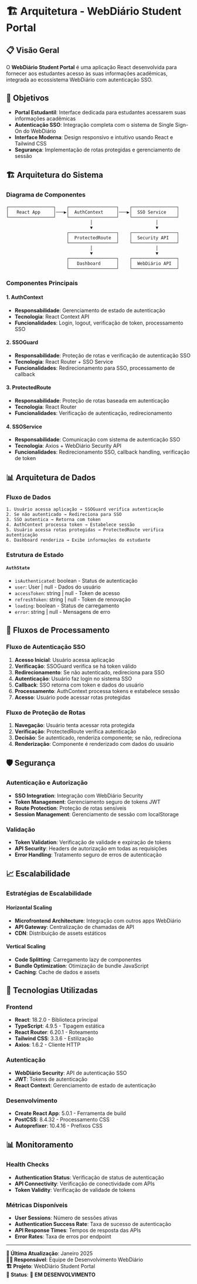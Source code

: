 # 🏗️ Arquitetura - WebDiário Student Portal

## 📋 Visão Geral

O **WebDiário Student Portal** é uma aplicação React desenvolvida para fornecer aos estudantes acesso às suas informações acadêmicas, integrada ao ecossistema WebDiário com autenticação SSO.

## 🎯 Objetivos

- **Portal Estudantil**: Interface dedicada para estudantes acessarem suas informações acadêmicas
- **Autenticação SSO**: Integração completa com o sistema de Single Sign-On do WebDiário
- **Interface Moderna**: Design responsivo e intuitivo usando React e Tailwind CSS
- **Segurança**: Implementação de rotas protegidas e gerenciamento de sessão

## 🏗️ Arquitetura do Sistema

### **Diagrama de Componentes**

```
┌─────────────────┐    ┌──────────────────┐    ┌─────────────────┐
│   React App     │───▶│  AuthContext     │───▶│  SSO Service    │
└─────────────────┘    └──────────────────┘    └─────────────────┘
                                │                        │
                                ▼                        ▼
                       ┌──────────────────┐    ┌─────────────────┐
                       │  ProtectedRoute  │    │  Security API   │
                       └──────────────────┘    └─────────────────┘
                                │                        │
                                ▼                        ▼
                       ┌──────────────────┐    ┌─────────────────┐
                       │   Dashboard      │    │  WebDiário API  │
                       └──────────────────┘    └─────────────────┘
```

### **Componentes Principais**

#### 1. **AuthContext**
- **Responsabilidade**: Gerenciamento de estado de autenticação
- **Tecnologia**: React Context API
- **Funcionalidades**: Login, logout, verificação de token, processamento SSO

#### 2. **SSOGuard**
- **Responsabilidade**: Proteção de rotas e verificação de autenticação SSO
- **Tecnologia**: React Router + SSO Service
- **Funcionalidades**: Redirecionamento para SSO, processamento de callback

#### 3. **ProtectedRoute**
- **Responsabilidade**: Proteção de rotas baseada em autenticação
- **Tecnologia**: React Router
- **Funcionalidades**: Verificação de autenticação, redirecionamento

#### 4. **SSOService**
- **Responsabilidade**: Comunicação com sistema de autenticação SSO
- **Tecnologia**: Axios + WebDiário Security API
- **Funcionalidades**: Redirecionamento SSO, callback handling, verificação de token

## 📊 Arquitetura de Dados

### **Fluxo de Dados**

```
1. Usuário acessa aplicação → SSOGuard verifica autenticação
2. Se não autenticado → Redireciona para SSO
3. SSO autentica → Retorna com token
4. AuthContext processa token → Estabelece sessão
5. Usuário acessa rotas protegidas → ProtectedRoute verifica autenticação
6. Dashboard renderiza → Exibe informações do estudante
```

### **Estrutura de Estado**

#### `AuthState`
- `isAuthenticated`: boolean - Status de autenticação
- `user`: User | null - Dados do usuário
- `accessToken`: string | null - Token de acesso
- `refreshToken`: string | null - Token de renovação
- `loading`: boolean - Status de carregamento
- `error`: string | null - Mensagens de erro

## 🔄 Fluxos de Processamento

### **Fluxo de Autenticação SSO**

1. **Acesso Inicial**: Usuário acessa aplicação
2. **Verificação**: SSOGuard verifica se há token válido
3. **Redirecionamento**: Se não autenticado, redireciona para SSO
4. **Autenticação**: Usuário faz login no sistema SSO
5. **Callback**: SSO retorna com token e dados do usuário
6. **Processamento**: AuthContext processa tokens e estabelece sessão
7. **Acesso**: Usuário pode acessar rotas protegidas

### **Fluxo de Proteção de Rotas**

1. **Navegação**: Usuário tenta acessar rota protegida
2. **Verificação**: ProtectedRoute verifica autenticação
3. **Decisão**: Se autenticado, renderiza componente; se não, redireciona
4. **Renderização**: Componente é renderizado com dados do usuário

## 🛡️ Segurança

### **Autenticação e Autorização**
- **SSO Integration**: Integração com WebDiário Security
- **Token Management**: Gerenciamento seguro de tokens JWT
- **Route Protection**: Proteção de rotas sensíveis
- **Session Management**: Gerenciamento de sessão com localStorage

### **Validação**
- **Token Validation**: Verificação de validade e expiração de tokens
- **API Security**: Headers de autorização em todas as requisições
- **Error Handling**: Tratamento seguro de erros de autenticação

## 📈 Escalabilidade

### **Estratégias de Escalabilidade**

#### Horizontal Scaling
- **Microfrontend Architecture**: Integração com outros apps WebDiário
- **API Gateway**: Centralização de chamadas de API
- **CDN**: Distribuição de assets estáticos

#### Vertical Scaling
- **Code Splitting**: Carregamento lazy de componentes
- **Bundle Optimization**: Otimização de bundle JavaScript
- **Caching**: Cache de dados e assets

## 🔧 Tecnologias Utilizadas

### **Frontend**
- **React**: 18.2.0 - Biblioteca principal
- **TypeScript**: 4.9.5 - Tipagem estática
- **React Router**: 6.20.1 - Roteamento
- **Tailwind CSS**: 3.3.6 - Estilização
- **Axios**: 1.6.2 - Cliente HTTP

### **Autenticação**
- **WebDiário Security**: API de autenticação SSO
- **JWT**: Tokens de autenticação
- **React Context**: Gerenciamento de estado de autenticação

### **Desenvolvimento**
- **Create React App**: 5.0.1 - Ferramenta de build
- **PostCSS**: 8.4.32 - Processamento CSS
- **Autoprefixer**: 10.4.16 - Prefixos CSS

## 📊 Monitoramento

### **Health Checks**
- **Authentication Status**: Verificação de status de autenticação
- **API Connectivity**: Verificação de conectividade com APIs
- **Token Validity**: Verificação de validade de tokens

### **Métricas Disponíveis**
- **User Sessions**: Número de sessões ativas
- **Authentication Success Rate**: Taxa de sucesso de autenticação
- **API Response Times**: Tempos de resposta das APIs
- **Error Rates**: Taxa de erros por endpoint

---

**📝 Última Atualização**: Janeiro 2025  
**👨‍💻 Responsável**: Equipe de Desenvolvimento WebDiário  
**🏗️ Projeto**: WebDiário Student Portal  
**🎯 Status**: 🚧 **EM DESENVOLVIMENTO**
